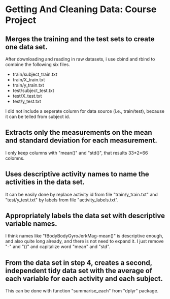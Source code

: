 # Getting And Cleaning Data: Course Project

## Merges the training and the test sets to create one data set.

After downloading and reading in raw datasets, i use cbind and rbind to combine the following six files.

- train/subject_train.txt
- train/X_train.txt
- train/y_train.txt
- test/subject_test.txt
- test/X_test.txt
- test/y_test.txt

I did not include a seperate column for data source (i.e., train/test), because it can be telled from subject id.

## Extracts only the measurements on the mean and standard deviation for each measurement. 

I only keep columns with "mean()" and "std()", that results 33*2=66 colomns.

## Uses descriptive activity names to name the activities in the data set.

It can be easily done by replace activity id from file "train/y_train.txt" and "test/y_test.txt" by labels from file "activity_labels.txt".

## Appropriately labels the data set with descriptive variable names. 

I think names like "fBodyBodyGyroJerkMag-mean()" is descriptive enough, and also quite long already, and there is not need to expand it. I just remove "-" and "()" and capitalize word "mean" and "std".

## From the data set in step 4, creates a second, independent tidy data set with the average of each variable for each activity and each subject.

This can be done with function "summarise_each" from "dplyr" package.
